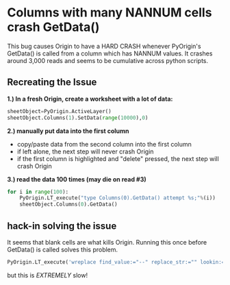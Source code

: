 # Columns with many NANNUM cells crash GetData() 
This bug causes Origin to have a HARD CRASH whenever PyOrigin's GetData() is called from a column which has NANNUM values. It crashes around 3,000 reads and seems to be cumulative across python scripts.

## Recreating the Issue
**1.) In a fresh Origin, create a worksheet with a lot of data:**
```python
sheetObject=PyOrigin.ActiveLayer()
sheetObject.Columns(1).SetData(range(10000),0)
```

**2.) manually put data into the first column**
* copy/paste data from the second column into the first column
* if left alone, the next step will never crash Origin
* if the first column is highlighted and "delete" pressed, the next step will crash Origin

**3.) read the data 100 times (may die on read #3)**
```python
for i in range(100):
    PyOrigin.LT_execute("type Columns(0).GetData() attempt %s;"%(i))
    sheetObject.Columns(0).GetData()
```

## hack-in solving the issue
It seems that blank cells are what kills Origin. Running this once before GetData() is called solves this problem.
```python
PyOrigin.LT_execute('wreplace find_value:="--" replace_str:="" lookin:=active_book')
```
but this is *EXTREMELY* slow!
